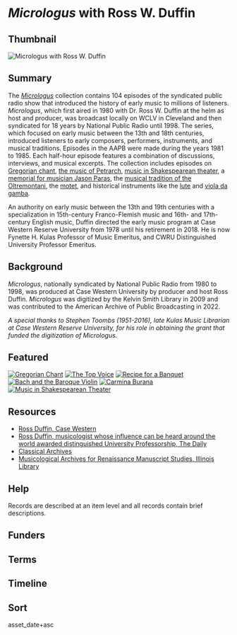 # <em>Micrologus</em> with Ross W. Duffin

## Thumbnail

![<em>Micrologus</em> with Ross W. Duffin](https://s3.amazonaws.com/americanarchive.org/special-collections/micrologus-mainimage.png "Micrologus Special Collection")

## Summary

The [*Micrologus*](https://americanarchive.org/catalog?f%5Baccess_types%5D%5B%5D=all&f%5Bseries_titles%5D%5B%5D=Micrologus&sort=asset_date+asc) collection contains 104 episodes of the syndicated public radio show that introduced the history of early music to millions of listeners. *Micrologus*, which first aired in 1980 with Dr. Ross W. Duffin at the helm as host and producer, was broadcast locally on WCLV in Cleveland and then syndicated for 18 years by National Public Radio until 1998. The series, which focused on early music between the 13th and 18th centuries, introduced listeners to early composers, performers, instruments, and musical traditions. Episodes in the AAPB were made during the years 1981 to 1985. Each half-hour episode features a combination of discussions, interviews, and musical excerpts. The collection includes episodes on [Gregorian chant](https://americanarchive.org/catalog/cpb-aacip-df6a4b44c11), [the music of Petrarch](https://americanarchive.org/catalog/cpb-aacip-8311db27557), [music in Shakespearean theater](https://americanarchive.org/catalog/cpb-aacip-daab96d04ec), a [memorial for musician Jason Paras](https://americanarchive.org/catalog/cpb-aacip-37911e0db5e), the [musical tradition of the Oltremontani](https://americanarchive.org/catalog/cpb-aacip-7e74d5ad24b), the [motet](https://americanarchive.org/catalog/cpb-aacip-c06bef65209), and historical instruments like the [lute](https://americanarchive.org/catalog/cpb-aacip-b3c0340802f) and [viola da gamba](https://americanarchive.org/catalog/cpb-aacip-3235bbb8c31).

An authority on early music between the 13th and 19th centuries with a specialization in 15th-century Franco-Flemish music and 16th- and 17th- century English music, Duffin directed the early music program at Case Western Reserve University from 1978 until his retirement in 2018. He is now Fynette H. Kulas Professor of Music Emeritus, and CWRU Distinguished University Professor Emeritus.

## Background

*Micrologus*, nationally syndicated by National Public Radio from 1980 to 1998, was produced at Case Western University by producer and host Ross Duffin. *Micrologus* was digitized by the Kelvin Smith Library in 2009 and was contributed to the American Archive of Public Broadcasting in 2022.

*A special thanks to Stephen Toombs (1951-2016), late Kulas Music Librarian at Case Western Reserve University, for his role in obtaining the grant that funded the digitization of *Micrologus.**

## Featured

[![Gregorian Chant](https://s3.amazonaws.com/americanarchive.org/special-collections/aapb_tile.png)](/catalog/cpb-aacip-df6a4b44c11)
[![The Top Voice](https://s3.amazonaws.com/americanarchive.org/special-collections/aapb_tile.png)](/catalog/cpb-aacip-0840085f571)
[![Recipe for a Banquet](https://s3.amazonaws.com/americanarchive.org/special-collections/aapb_tile.png)](/catalog/cpb-aacip-4ca0940effb)
[![Bach and the Baroque Violin](https://s3.amazonaws.com/americanarchive.org/special-collections/aapb_tile.png)](/catalog/cpb-aacip-87b36e183c0)
[![Carmina Burana](https://s3.amazonaws.com/americanarchive.org/special-collections/aapb_tile.png)](/catalog/cpb-aacip-c2842801f67)
[![Music in Shakespearean Theater](https://s3.amazonaws.com/americanarchive.org/special-collections/aapb_tile.png)](/catalog/cpb-aacip-daab96d04ec)

## Resources

- [Ross Duffin, Case Western](https://case.edu/artsci/music/general/people/ross-duffin)
- [Ross Duffin, musicologist whose influence can be heard around the world awarded distinguished University Professorship, The Daily](https://thedaily.case.edu/ross-duffin-musicologist-whose-influence-can-heard-around-world-awarded-distinguished-university-professorship/)
- [Classical Archives](https://www.classicalarchives.com/newca/#!/)
- [Musicological Archives for Renaissance Manuscript Studies, Illinois Library](https://www.library.illinois.edu/mpal/about/collections/specialcollections/collections_descriptions/musicological_archives/)


## Help

Records are described at an item level and all records contain brief descriptions.

## Funders

## Terms

## Timeline

## Sort

asset_date+asc
